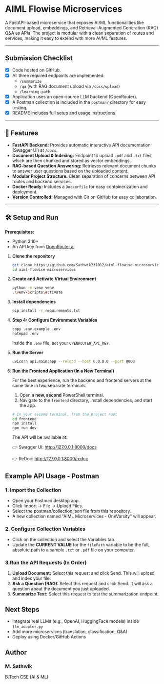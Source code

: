 # AIML Flowise Microservices

A FastAPI-based microservice that exposes AI/ML functionalities like document upload, embeddings, and Retrieval-Augmented Generation (RAG) Q&A as APIs. The project is modular with a clean separation of routes and services, making it easy to extend with more AI/ML features.

---

## Submission Checklist
- [x] Code hosted on GitHub.
- [x] All three required endpoints are implemented:
  - `/summarize`
  - `/qa` (with RAG document upload via `/docs/upload`)
  - `/learning-path`
- [x] Application uses an open-source LLM backend (OpenRouter).
- [x] A Postman collection is included in the `postman/` directory for easy testing.
- [x] README includes full setup and usage instructions.

---

## 🚀 Features
- **FastAPI Backend:** Provides automatic interactive API documentation (Swagger UI) at `/docs`.
- **Document Upload & Indexing:** Endpoint to upload `.pdf` and `.txt` files, which are then chunked and stored as vector embeddings.
- **RAG-based Question Answering:** Retrieves relevant document chunks to answer user questions based on the uploaded content.
- **Modular Project Structure:** Clean separation of concerns between API routes and backend services.
- **Docker Ready:** Includes a `Dockerfile` for easy containerization and deployment.
- **Version Controlled:** Managed with Git on GitHub for easy collaboration.

---

## 🛠️ Setup and Run

**Prerequisites:**
*   Python 3.10+
*   An API key from [OpenRouter.ai](https://openrouter.ai/keys)


1. **Clone the repository**
   ```bash
   git clone https://github.com/Sathwik231012/aiml-flowise-microservices.git
   cd aiml-flowise-microservices
   ```

2. **Create and Activate Virtual Environment**
   ```bash
   python -m venv venv
   .\venv\Scripts\activate
   ```


3. **Install dependencies**
   ```bash
   pip install -r requirements.txt
   ```

4. **Step 4: Configure Environment Variables**
   ```bash
   copy .env.example .env
   notepad .env
   ```
   Inside the `.env` file, set your `OPENROUTER_API_KEY`.

5. **Run the Server**

   ```bash
   uvicorn api.main:app --reload --host 0.0.0.0 --port 8000
   ```

6. **Run the Frontend Application (In a New Terminal)**

    For the best experience, run the backend and frontend servers at the same time in two separate terminals.

    1.  Open a **new, second** PowerShell terminal.
    2.  Navigate to the `frontend` directory, install dependencies, and start the app.

    ```bash
    # In your second terminal, from the project root
    cd frontend
    npm install
    npm run dev
    ```
    The API will be available at:

    👉 Swagger UI: http://127.0.0.1:8000/docs

    👉 ReDoc: http://127.0.0.1:8000/redoc


## Example API Usage - Postman

### 1. Import the Collection

- Open your Postman desktop app.
- Click Import -> File -> Upload Files.
- Select the postman/collection.json file from this repository.
- A new collection named "AIML Microservices - OneVarsity" will appear.

### 2. Configure Collection Variables

- Click on the collection and select the Variables tab.
- Update the **CURRENT VALUE** for the `filePath` variable to be the full, absolute path to a sample `.txt` or `.pdf` file on your computer.

### 3.Run the API Requests (In Order)

1. **Upload Document:** Select this request and click Send. This will upload and index your file.
2. **Ask a Question (RAG):** Select this request and click Send. It will ask a question about the document you just uploaded.
3. **Summarize Text:** Select this request to test the summarization endpoint.


## Next Steps

- Integrate real LLMs (e.g., OpenAI, HuggingFace models) inside `llm_adapter.py`
- Add more microservices (translation, classification, Q&A)
- Deploy using Docker/GitHub Actions

## Author

### M. Sathwik

B.Tech CSE (AI & ML) 
